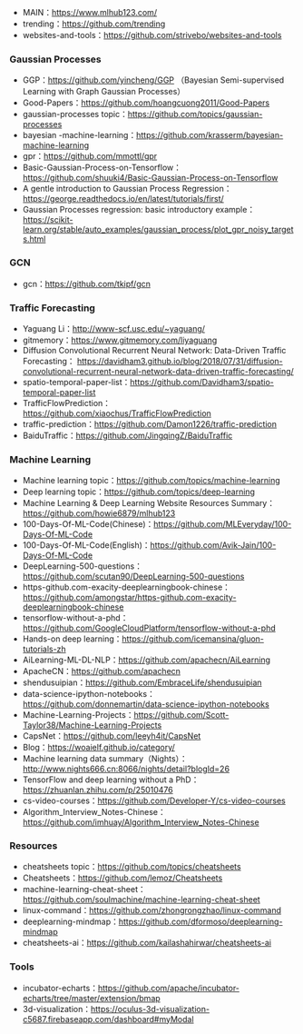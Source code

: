 * MAIN：https://www.mlhub123.com/ 
* trending：https://github.com/trending
* websites-and-tools：https://github.com/strivebo/websites-and-tools
### Gaussian Processes
* GGP：https://github.com/yincheng/GGP （Bayesian Semi-supervised Learning with Graph Gaussian Processes）
* Good-Papers：https://github.com/hoangcuong2011/Good-Papers
* gaussian-processes topic：https://github.com/topics/gaussian-processes
* bayesian -machine-learning：https://github.com/krasserm/bayesian-machine-learning
* gpr：https://github.com/mmottl/gpr
* Basic-Gaussian-Process-on-Tensorflow：https://github.com/shuuki4/Basic-Gaussian-Process-on-Tensorflow
* A gentle introduction to Gaussian Process Regression：https://george.readthedocs.io/en/latest/tutorials/first/
* Gaussian Processes regression: basic introductory example：https://scikit-learn.org/stable/auto_examples/gaussian_process/plot_gpr_noisy_targets.html

### GCN
* gcn：https://github.com/tkipf/gcn


### Traffic Forecasting
* Yaguang Li：http://www-scf.usc.edu/~yaguang/
* gitmemory：https://www.gitmemory.com/liyaguang
* Diffusion Convolutional Recurrent Neural Network: Data-Driven Traffic Forecasting： https://davidham3.github.io/blog/2018/07/31/diffusion-convolutional-recurrent-neural-network-data-driven-traffic-forecasting/
* spatio-temporal-paper-list：https://github.com/Davidham3/spatio-temporal-paper-list
* TrafficFlowPrediction：https://github.com/xiaochus/TrafficFlowPrediction
* traffic-prediction：https://github.com/Damon1226/traffic-prediction
* BaiduTraffic：https://github.com/JingqingZ/BaiduTraffic
### Machine Learning
* Machine learning topic：https://github.com/topics/machine-learning
* Deep learning topic：https://github.com/topics/deep-learning
* Machine Learning & Deep Learning Website Resources Summary：https://github.com/howie6879/mlhub123  
* 100-Days-Of-ML-Code(Chinese)：https://github.com/MLEveryday/100-Days-Of-ML-Code
* 100-Days-Of-ML-Code(English)：https://github.com/Avik-Jain/100-Days-Of-ML-Code
* DeepLearning-500-questions：https://github.com/scutan90/DeepLearning-500-questions  
* https-github.com-exacity-deeplearningbook-chinese：https://github.com/amongstar/https-github.com-exacity-deeplearningbook-chinese  
* tensorflow-without-a-phd：https://github.com/GoogleCloudPlatform/tensorflow-without-a-phd  
* Hands-on deep learning：https://github.com/icemansina/gluon-tutorials-zh  
* AiLearning-ML-DL-NLP：https://github.com/apachecn/AiLearning  
* ApacheCN：https://github.com/apachecn  
* shendusuipian：https://github.com/EmbraceLife/shendusuipian  
* data-science-ipython-notebooks：https://github.com/donnemartin/data-science-ipython-notebooks  
* Machine-Learning-Projects：https://github.com/Scott-Taylor38/Machine-Learning-Projects  
* CapsNet：https://github.com/leeyh4it/CapsNet  
* Blog：https://woaielf.github.io/category/
* Machine learning data summary（Nights）：http://www.nights666.cn:8066/nights/detail?blogId=26
* TensorFlow and deep learning without a PhD：https://zhuanlan.zhihu.com/p/25010476
* cs-video-courses：https://github.com/Developer-Y/cs-video-courses
* Algorithm_Interview_Notes-Chinese：https://github.com/imhuay/Algorithm_Interview_Notes-Chinese
### Resources
* cheatsheets topic：https://github.com/topics/cheatsheets
* Cheatsheets：https://github.com/lemoz/Cheatsheets
* machine-learning-cheat-sheet：https://github.com/soulmachine/machine-learning-cheat-sheet
* linux-command：https://github.com/zhongrongzhao/linux-command  
* deeplearning-mindmap：https://github.com/dformoso/deeplearning-mindmap  
* cheatsheets-ai：https://github.com/kailashahirwar/cheatsheets-ai 
### Tools
* incubator-echarts：https://github.com/apache/incubator-echarts/tree/master/extension/bmap
* 3d-visualization：https://oculus-3d-visualization-c5687.firebaseapp.com/dashboard#myModal
